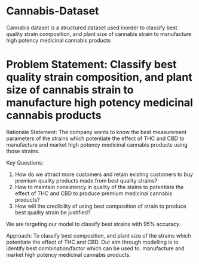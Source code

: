 # Cannabis-Dataset
Cannabis dataset is a structured dataset used inorder to classify best quality strain composition, and plant size of cannabis strain to manufacture high
potency medicinal cannabis products

# Problem Statement: Classify best quality strain composition, and plant size of cannabis strain to manufacture high potency medicinal cannabis products

Rationale Statement: The company wants to know the best measurement parameters of the strains which
potentiate the effect of THC and CBD to manufacture and market high potency medicinal cannabis products
using those strains.

Key Questions:
1. How do we attract more customers and retain existing customers to buy premium quality products made from best quality strains?
2. How to maintain consistency in quality of the stains to potentiate the effect of THC and CBD to produce premium medicinal cannabis products?
3. How will the credibility of using best composition of strain to produce best quality strain be justified?

We are targeting our model to classify best strains with 95% accuracy.

Approach: To classify best composition, and plant size of the strains which potentiate the effect of THC and
CBD. Our aim through modelling is to identify best combination/factor which can be used to. manufacture and
market high potency medicinal cannabis products.
